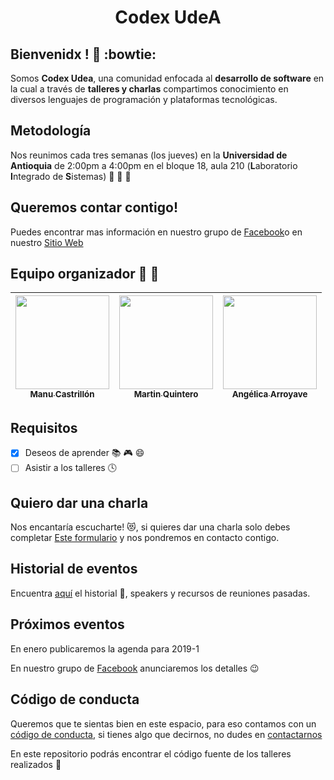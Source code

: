 <h1 align="center">Codex UdeA</h1>

## Bienvenidx ! :clap: :bowtie:

Somos **Codex Udea**, una comunidad enfocada al **desarrollo de software** en la cual a través de **talleres y charlas** compartimos conocimiento en diversos lenguajes de programación y plataformas tecnológicas.

## Metodología

Nos reunimos cada tres semanas (los jueves) en la **Universidad de Antioquia** de 2:00pm a 4:00pm en el bloque 18, aula 210 (**L**aboratorio **I**ntegrado de **S**istemas) :punch: :punch: :punch:


## Queremos contar contigo!

Puedes encontrar mas información en nuestro grupo de [Facebook][face]o en nuestro [Sitio Web][website]

## Equipo organizador :boy: :woman:

| [<img src="https://avatars2.githubusercontent.com/u/10585946?s=460&v=4" width="150px"></br><sub>Manu Castrillón</sub>](https://github.com/ManuCastrillonM) | [<img src="https://avatars2.githubusercontent.com/u/10585976?s=460&v=4" width="150px"></br><sub>Martin Quintero</sub>](https://github.com/martineliasq) | [<img src="https://avatars1.githubusercontent.com/u/19578435?s=460&v=4" width="150px"></br><sub>Angélica Arroyave</sub>](https://github.com/am9805) |
|---|---|---|

## Requisitos

- [x] Deseos de aprender :books: :video_game: :smile:
- [ ] Asistir a los talleres :clock4:

## Quiero dar una charla

Nos encantaría escucharte! :heart_eyes_cat:, si quieres dar una charla solo debes completar [Este formulario](https://docs.google.com/forms/d/e/1FAIpQLSfyeovAO7oIL4Zj3TdHXKJMKBzTo0d9EVxnpU4PgaEtEb4SxA/viewform) y nos pondremos en contacto contigo.

## Historial de eventos

Encuentra [aquí](https://github.com/CodexUdeA/Talleres/blob/master/REUNIONES_PASADAS.md) el historial :calendar:, speakers y recursos de reuniones pasadas.

## Próximos eventos

En enero publicaremos la agenda para 2019-1

En nuestro grupo de [Facebook][face] anunciaremos los detalles 😉

## Código de conducta

Queremos que te sientas bien en este espacio, para eso contamos con un [código de conducta](https://github.com/CodexUdeA/codigo-de-conducta), si tienes algo que decirnos, no dudes en [contactarnos](#organizadores-boy-woman)

En este repositorio podrás encontrar el código fuente de los talleres realizados :punch:

[face]:https://www.facebook.com/groups/udeakodexx/
[website]:codexudea.github.io

